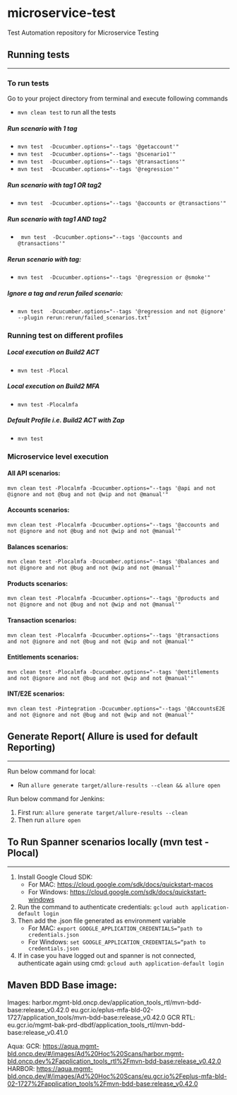 # microservice-test
Test Automation repository for Microservice Testing


## Running tests
-----------------------------------------------------

### To run tests 
Go to your project directory from terminal and execute following commands
* `mvn clean test` to run all the tests

##### Run scenario with 1 tag
* `mvn test  -Dcucumber.options="--tags '@getaccount'"`
* `mvn test  -Dcucumber.options="--tags '@scenario1'"`
* `mvn test  -Dcucumber.options="--tags '@transactions'"`
* `mvn test  -Dcucumber.options="--tags '@regression'"`

##### Run scenario with tag1 OR tag2
* `mvn test  -Dcucumber.options="--tags '@accounts or @transactions'"`

##### Run scenario with tag1 AND tag2
* ` mvn test  -Dcucumber.options="--tags '@accounts and @transactions'"`

##### Rerun scenario with tag:
* `mvn test  -Dcucumber.options="--tags '@regression or @smoke'"`

##### Ignore a tag and rerun failed scenario:
* `mvn test  -Dcucumber.options="--tags '@regression and not @ignore' --plugin rerun:rerun/failed_scenarios.txt"`


### Running test on different profiles

##### Local execution on Build2 ACT
* `mvn test -Plocal`

##### Local execution on Build2 MFA 
* `mvn test -Plocalmfa`

##### Default Profile i.e. Build2 ACT with Zap
* `mvn test`


### Microservice level execution

#### All API scenarios:
`mvn clean test -Plocalmfa -Dcucumber.options="--tags '@api and not @ignore and not @bug and not @wip and not @manual'"`

#### Accounts scenarios:
`mvn clean test -Plocalmfa -Dcucumber.options="--tags '@accounts and not @ignore and not @bug and not @wip and not @manual'"`

#### Balances scenarios:
`mvn clean test -Plocalmfa -Dcucumber.options="--tags '@balances and not @ignore and not @bug and not @wip and not @manual'"`

#### Products scenarios:
`mvn clean test -Plocalmfa -Dcucumber.options="--tags '@products and not @ignore and not @bug and not @wip and not @manual'"`

#### Transaction scenarios:
`mvn clean test -Plocalmfa -Dcucumber.options="--tags '@transactions and not @ignore and not @bug and not @wip and not @manual'"`

#### Entitlements scenarios:
`mvn clean test -Plocalmfa -Dcucumber.options="--tags '@entitlements and not @ignore and not @bug and not @wip and not @manual'"`

#### INT/E2E scenarios:
`mvn clean test -Pintegration -Dcucumber.options="--tags '@AccountsE2E and not @ignore and not @bug and not @wip and not @manual'"`

## Generate Report( Allure is used for default Reporting)
--------------------------------------------------

Run below command for local:
* Run `allure generate target/allure-results --clean && allure open`

Run below command for Jenkins:
1. First run: `allure generate target/allure-results --clean`
2. Then run `allure open`


## To Run Spanner scenarios locally (mvn test -Plocal)
--------------------------------------------------
1. Install Google Cloud SDK:
   * For MAC: https://cloud.google.com/sdk/docs/quickstart-macos
   * For Windows: https://cloud.google.com/sdk/docs/quickstart-windows
2. Run the command to authenticate credentials: `gcloud auth application-default login`
3. Then add the .json file generated as environment variable
    * For MAC: `export GOOGLE_APPLICATION_CREDENTIALS=“path to credentials.json`
    * For Windows: `set GOOGLE_APPLICATION_CREDENTIALS=“path to credentials.json`
4. If in case you have logged out and spanner is not connected, 
authenticate again using cmd: `gcloud auth application-default login`

## Maven BDD Base image:
Images:
harbor.mgmt-bld.oncp.dev/application_tools_rtl/mvn-bdd-base:release_v0.42.0
eu.gcr.io/eplus-mfa-bld-02-1727/application_tools/mvn-bdd-base:release_v0.42.0
GCR RTL: eu.gcr.io/mgmt-bak-prd-dbdf/application_tools_rtl/mvn-bdd-base:release_v0.41.0

Aqua:
GCR: https://aqua.mgmt-bld.oncp.dev/#/images/Ad%20Hoc%20Scans/harbor.mgmt-bld.oncp.dev%2Fapplication_tools_rtl%2Fmvn-bdd-base:release_v0.42.0
HARBOR: https://aqua.mgmt-bld.oncp.dev/#/images/Ad%20Hoc%20Scans/eu.gcr.io%2Feplus-mfa-bld-02-1727%2Fapplication_tools%2Fmvn-bdd-base:release_v0.42.0
